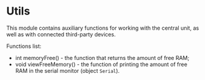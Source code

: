 # Utils

This module contains auxiliary functions for working with the central unit, as well as with connected third-party devices.


Functions list:
 * int memoryFree() - the function that returns the amount of free RAM;
 * void viewFreeMemory() - the function of printing the amount of free RAM in the serial monitor (object `Serial`).
 